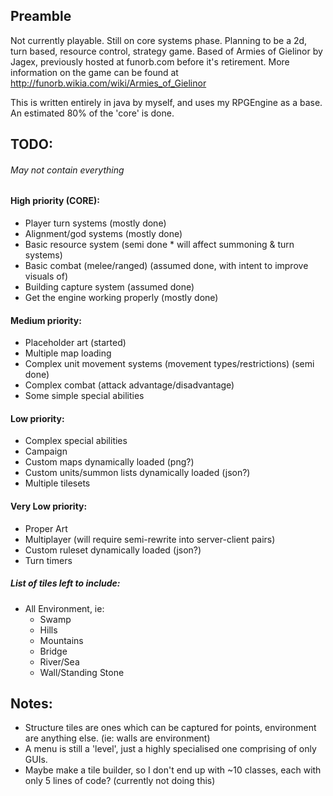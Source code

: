 ## Preamble
Not currently playable. Still on core systems phase.
Planning to be a 2d, turn based, resource control, strategy game. Based of Armies of Gielinor by Jagex, previously hosted at funorb.com before it's retirement. More information on the game can be found at http://funorb.wikia.com/wiki/Armies_of_Gielinor

This is written entirely in java by myself, and uses my RPGEngine as a base.
An estimated 80% of the 'core' is done.

## TODO:
###### May not contain everything
#### High priority (CORE):
- Player turn systems				(mostly done)
- Alignment/god systems     		(mostly done)
- Basic resource system				(semi done * will affect summoning & turn systems)
- Basic combat (melee/ranged)		(assumed done, with intent to improve visuals of)
- Building capture system			(assumed done)
- Get the engine working properly	(mostly done)

#### Medium priority:
- Placeholder art				(started)
- Multiple map loading
- Complex unit movement systems (movement types/restrictions)	(semi done)
- Complex combat (attack advantage/disadvantage)
- Some simple special abilities

#### Low priority:
- Complex special abilities
- Campaign
- Custom maps dynamically loaded (png?)
- Custom units/summon lists dynamically loaded (json?)
- Multiple tilesets

#### Very Low priority:
- Proper Art
- Multiplayer (will require semi-rewrite into server-client pairs)
- Custom ruleset dynamically loaded (json?)
- Turn timers



##### List of tiles left to include:
   
- All Environment, ie:
   - Swamp
   - Hills
   - Mountains
   - Bridge
   - River/Sea
   - Wall/Standing Stone


## Notes:
- Structure tiles are ones which can be captured for points, environment are anything else. (ie: walls are environment)
- A menu is still a 'level', just a highly specialised one comprising of only GUIs.
- Maybe make a tile builder, so I don't end up with ~10 classes, each with only 5 lines of code? (currently not doing this)